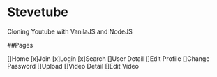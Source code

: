 # Stevetube

Cloning Youtube with VanilaJS and NodeJS

##Pages

[]Home
[x]Join
[x]Login
[x]Search
[]User Detail
[]Edit Profile
[]Change Password
[]Upload
[]Video Detail
[]Edit Video
